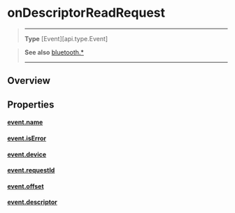 # onDescriptorReadRequest

> --------------------- ------------------------------------------------------------------------------------------
> __Type__              [Event][api.type.Event]


> __See also__          [bluetooth.*](/plugin/bluetooth.md)
> --------------------- ------------------------------------------------------------------------------------------

## Overview

## Properties

#### [event.name](/plugin/bluetooth/type/Server/event/onDescriptorReadRequest/name.md)

#### [event.isError](/plugin/bluetooth/type/Server/event/onDescriptorReadRequest/isError.md)

#### [event.device](/plugin/bluetooth/type/Server/event/onDescriptorReadRequest/device.md)

#### [event.requestId](/plugin/bluetooth/type/Server/event/onDescriptorReadRequest/requestId.md)

#### [event.offset](/plugin/bluetooth/type/Server/event/onDescriptorReadRequest/offset.md)

#### [event.descriptor](/plugin/bluetooth/type/Server/event/onDescriptorReadRequest/descriptor.md)